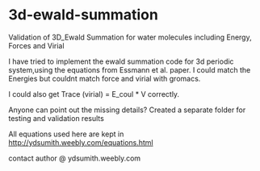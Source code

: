 # 3d-ewald-summation
Validation of 3D_Ewald Summation for water molecules including Energy, Forces and Virial

I have tried to implement the ewald summation code for 3d periodic system,using the equations from Essmann et al. paper. I could match the Energies but couldnt match force and virial with gromacs.

I could also get Trace (virial) = E_coul * V correctly.

Anyone can point out the missing details?
Created a separate folder for testing and validation results

All equations used here are kept in http://ydsumith.weebly.com/equations.html

contact author @ ydsumith.weebly.com
